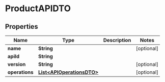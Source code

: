 

# ProductAPIDTO

## Properties

Name | Type | Description | Notes
------------ | ------------- | ------------- | -------------
**name** | **String** |  |  [optional]
**apiId** | **String** |  | 
**version** | **String** |  |  [optional]
**operations** | [**List&lt;APIOperationsDTO&gt;**](APIOperationsDTO.md) |  |  [optional]



